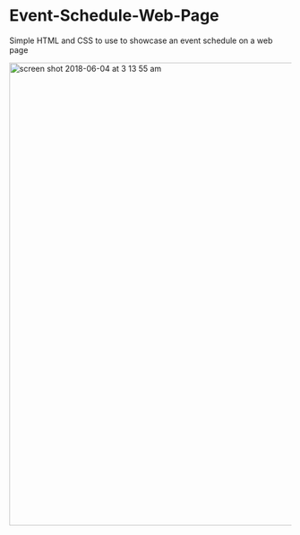 # Event-Schedule-Web-Page
Simple HTML and CSS to use to showcase an event schedule on a web page

<img width="825" alt="screen shot 2018-06-04 at 3 13 55 am" src="https://user-images.githubusercontent.com/36221185/40903479-76798be2-67a5-11e8-8234-280599a5ba3d.png">
